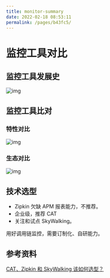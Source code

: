```yaml
---
title: monitor-summary
date: 2022-02-18 08:53:11
permalink: /pages/b43fc5/
---
```

# 监控工具对比

## 监控工具发展史

![img](https://raw.githubusercontent.com/dunwu/images/dev/snap/20200211165813.png)

## 监控工具比对

### 特性对比

![img](https://raw.githubusercontent.com/dunwu/images/dev/snap/20200211171551.png)

### 生态对比

![img](https://raw.githubusercontent.com/dunwu/images/dev/snap/20200211172631.png)

## 技术选型

- Zipkin 欠缺 APM 报表能力，不推荐。
- 企业级，推荐 CAT
- 关注和试点 SkyWalking。

用好调用链监控，需要订制化、自研能力。

## 参考资料

[CAT、Zipkin 和 SkyWalking 该如何选型？](https://time.geekbang.org/dailylesson/detail/100028416)
